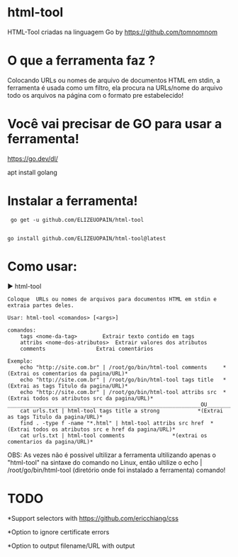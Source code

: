 # html-tool
HTML-Tool criadas na linguagem Go by https://github.com/tomnomnom
# O que a ferramenta faz ?
Colocando URLs ou nomes de arquivo de documentos HTML em stdin, a ferramenta é usada como um filtro, ela procura na URLs/nome do arquivo todo os arquivos na página com o formato pre estabelecido! 
# Você vai precisar de GO para usar a ferramenta!
https://go.dev/dl/

apt install golang 
# Instalar a ferramenta!
```
 go get -u github.com/ELIZEUOPAIN/html-tool
 
 ```
 ```
 go install github.com/ELIZEUOPAIN/html-tool@latest

```
# Como usar:
▶ html-tool 

```
Coloque  URLs ou nomes de arquivos para documentos HTML em stdin e extraia partes deles.

Usar: html-tool <comandos> [<args>]

comandos:
	tags <nome-da-tag>        Extrair texto contido em tags
	attribs <nome-dos-atributos>  Extrair valores dos atributos
	comments                Extrai comentários

Exemplo:
	echo "http://site.com.br" | /root/go/bin/html-tool comments 	*(Extrai os comentarios da pagina/URL)*
	echo "http://site.com.br" | /root/go/bin/html-tool tags title 	*(Extrai as tags Titulo da pagina/URL)*
	echo "http://site.com.br" | /root/go/bin/html-tool attribs src 	*(Extrai todos os atributos src da pagina/URL)*
_____________________________________________________________OU___________________________________________________________________________
	cat urls.txt | html-tool tags title a strong			*(Extrai as tags Titulo da pagina/URL)*
	find . -type f -name "*.html" | html-tool attribs src href 	*(Extrai todos os atributos src e href da pagina/URL)*
	cat urls.txt | html-tool comments 				*(extrai os comentarios da pagina/URL)*
```

OBS: As vezes não é possivel ultilizar a ferramenta ultilizando apenas o "html-tool" na sintaxe do comando no Linux, então ultilize o echo
| /root/go/bin/html-tool (diretório onde foi instalado a ferramenta) comando! 
# TODO

*Support selectors with https://github.com/ericchiang/css
        
*Option to ignore certificate errors
        
*Option to output filename/URL with output

